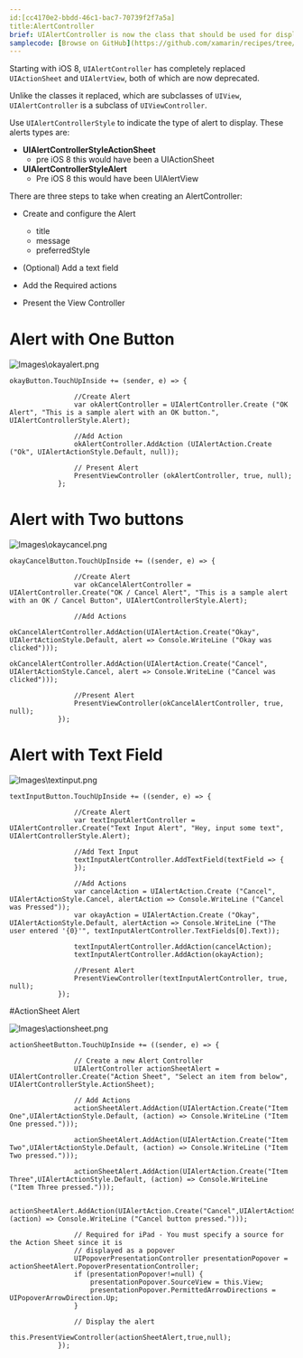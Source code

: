 ```yaml
---
id:[cc4170e2-bbdd-46c1-bac7-70739f2f7a5a]  
title:AlertController
brief: UIAlertController is now the class that should be used for displaying alerts in iOS 8
samplecode: [Browse on GitHub](https://github.com/xamarin/recipes/tree/master/ios/standard_controls/alertcontroller/)  
---
```


Starting with iOS 8, `UIAlertController` has completely replaced `UIActionSheet` and `UIAlertView`, both of which are now deprecated.

Unlike the classes it replaced, which are subclasses of `UIView`, `UIAlertController` is a subclass of `UIViewController`.

Use `UIAlertControllerStyle` to indicate the type of alert to display. These alerts types are:

- **UIAlertControllerStyleActionSheet**
	* pre iOS 8 this would have been a UIActionSheet
- **UIAlertControllerStyleAlert**
	* Pre iOS 8 this would have been UIAlertView

There are three steps to take when creating an AlertController:

- Create and configure the Alert
	* title
	* message
	* preferredStyle

- (Optional) Add a text field
- Add the Required actions
- Present the View Controller

# Alert with One Button

![Images\okayalert.png](Images\okayalert.png)


```
okayButton.TouchUpInside += (sender, e) => {

				//Create Alert
				var okAlertController = UIAlertController.Create ("OK Alert", "This is a sample alert with an OK button.", UIAlertControllerStyle.Alert);

				//Add Action
				okAlertController.AddAction (UIAlertAction.Create ("Ok", UIAlertActionStyle.Default, null));

				// Present Alert
				PresentViewController (okAlertController, true, null);
			};
```


# Alert with Two buttons

![Images\okaycancel.png](Images\okaycancel.png)

```
okayCancelButton.TouchUpInside += ((sender, e) => {

				//Create Alert
				var okCancelAlertController = UIAlertController.Create("OK / Cancel Alert", "This is a sample alert with an OK / Cancel Button", UIAlertControllerStyle.Alert);

				//Add Actions
				okCancelAlertController.AddAction(UIAlertAction.Create("Okay", UIAlertActionStyle.Default, alert => Console.WriteLine ("Okay was clicked")));
				okCancelAlertController.AddAction(UIAlertAction.Create("Cancel", UIAlertActionStyle.Cancel, alert => Console.WriteLine ("Cancel was clicked")));

				//Present Alert
				PresentViewController(okCancelAlertController, true, null);
			});
```

# Alert with Text Field

![Images\textinput.png](Images\textinput.png)


```
textInputButton.TouchUpInside += ((sender, e) => {

				//Create Alert
				var textInputAlertController = UIAlertController.Create("Text Input Alert", "Hey, input some text", UIAlertControllerStyle.Alert);

				//Add Text Input
				textInputAlertController.AddTextField(textField => {
				});

				//Add Actions
				var cancelAction = UIAlertAction.Create ("Cancel", UIAlertActionStyle.Cancel, alertAction => Console.WriteLine ("Cancel was Pressed"));
				var okayAction = UIAlertAction.Create ("Okay", UIAlertActionStyle.Default, alertAction => Console.WriteLine ("The user entered '{0}'", textInputAlertController.TextFields[0].Text));

				textInputAlertController.AddAction(cancelAction);
				textInputAlertController.AddAction(okayAction);

				//Present Alert
				PresentViewController(textInputAlertController, true, null);
			});
```

#ActionSheet Alert

![Images\actionsheet.png](Images\actionsheet.png)


```
actionSheetButton.TouchUpInside += ((sender, e) => {

				// Create a new Alert Controller
				UIAlertController actionSheetAlert = UIAlertController.Create("Action Sheet", "Select an item from below", UIAlertControllerStyle.ActionSheet);

				// Add Actions
				actionSheetAlert.AddAction(UIAlertAction.Create("Item One",UIAlertActionStyle.Default, (action) => Console.WriteLine ("Item One pressed.")));

				actionSheetAlert.AddAction(UIAlertAction.Create("Item Two",UIAlertActionStyle.Default, (action) => Console.WriteLine ("Item Two pressed.")));

				actionSheetAlert.AddAction(UIAlertAction.Create("Item Three",UIAlertActionStyle.Default, (action) => Console.WriteLine ("Item Three pressed.")));

				actionSheetAlert.AddAction(UIAlertAction.Create("Cancel",UIAlertActionStyle.Cancel, (action) => Console.WriteLine ("Cancel button pressed.")));

				// Required for iPad - You must specify a source for the Action Sheet since it is
				// displayed as a popover
				UIPopoverPresentationController presentationPopover = actionSheetAlert.PopoverPresentationController;
				if (presentationPopover!=null) {
					presentationPopover.SourceView = this.View;
					presentationPopover.PermittedArrowDirections = UIPopoverArrowDirection.Up;
				}

				// Display the alert
				this.PresentViewController(actionSheetAlert,true,null);
			});
```